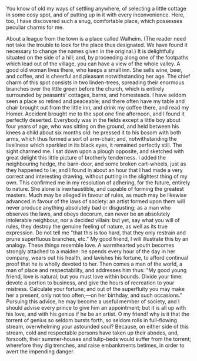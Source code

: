 You know of old my ways of settling anywhere, of selecting a little cottage in some cosy spot, and of putting up in it with every inconvenience. Here, too, I have discovered such a snug, comfortable place, which possesses peculiar charms for me.

About a league from the town is a place called Walheim. (The reader need not take the trouble to look for the place thus designated. We have found it necessary to change the names given in the original.) It is delightfully situated on the side of a hill; and, by proceeding along one of the footpaths which lead out of the village, you can have a view of the whole valley. A good old woman lives there, who keeps a small inn. She sells wine, beer, and coffee, and is cheerful and pleasant notwithstanding her age. The chief charm of this spot consists in two linden-trees, spreading their enormous branches over the little green before the church, which is entirely surrounded by peasants' cottages, barns, and homesteads. I have seldom seen a place so retired and peaceable; and there often have my table and chair brought out from the little inn, and drink my coffee there, and read my Homer. Accident brought me to the spot one fine afternoon, and I found it perfectly deserted. Everybody was in the fields except a little boy about four years of age, who was sitting on the ground, and held between his knees a child about six months old: he pressed it to his bosom with both arms, which thus formed a sort of arm-chair; and, notwithstanding the liveliness which sparkled in its black eyes, it remained perfectly still. The sight charmed me. I sat down upon a plough opposite, and sketched with great delight this little picture of brotherly tenderness. I added the neighbouring hedge, the barn-door, and some broken cart-wheels, just as they happened to lie; and I found in about an hour that I had made a very correct and interesting drawing, without putting in the slightest thing of my own. This confirmed me in my resolution of adhering, for the future, entirely to nature. She alone is inexhaustible, and capable of forming the greatest masters. Much may be alleged in favour of rules, as much may be likewise advanced in favour of the laws of society: an artist formed upon them will never produce anything absolutely bad or disgusting; as a man who observes the laws, and obeys decorum, can never be an absolutely intolerable neighbour, nor a decided villain: but yet, say what you will of rules, they destroy the genuine feeling of nature, as well as its true expression. Do not tell me "that this is too hard, that they only restrain and prune superfluous branches, etc." My good friend, I will illustrate this by an analogy. These things resemble love. A warmhearted youth becomes strongly attached to a maiden: he spends every hour of the day in her company, wears out his health, and lavishes his fortune, to afford continual proof that he is wholly devoted to her. Then comes a man of the world, a man of place and respectability, and addresses him thus: "My good young friend, love is natural; but you must love within bounds. Divide your time: devote a portion to business, and give the hours of recreation to your mistress. Calculate your fortune; and out of the superfluity you may make her a present, only not too often,—on her birthday, and such occasions." Pursuing this advice, he may become a useful member of society, and I should advise every prince to give him an appointment; but it is all up with his love, and with his genius if he be an artist. O my friend! why is it that the torrent of genius so seldom bursts forth, so seldom rolls in full-flowing stream, overwhelming your astounded soul? Because, on either side of this stream, cold and respectable persons have taken up their abodes, and, forsooth, their summer-houses and tulip-beds would suffer from the torrent; wherefore they dig trenches, and raise embankments betimes, in order to avert the impending danger.